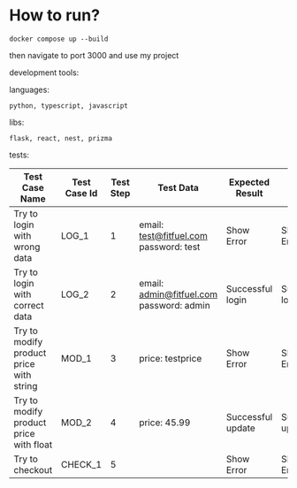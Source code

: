 # How to run?

```
docker compose up --build
```

then navigate to port 3000 and use my project

development tools:

languages:

```
python, typescript, javascript
```

libs:

```
flask, react, nest, prizma
```

tests:

| Test Case Name                                   | Test Case Id | Test Step | Test Data                                                                         | Expected Result   | Actual Result     | Remarks |
| ------------------------------------------------ | ------------ | --------- | --------------------------------------------------------------------------------- | ----------------- | ----------------- | ------- |
| Try to login with wrong data                     | LOG_1        | 1         | email: test@fitfuel.com<br>password: test                                         | Show Error        | Show Error        | Pass    |
| Try to login with correct data                   | LOG_2        | 2         | email: admin@fitfuel.com<br>password: admin                                       | Successful login  | Successful login  | Pass    |
| Try to modify product price with string          | MOD_1        | 3         | price: testprice                                                                  | Show Error        | Show Error        | Pass    |
| Try to modify product price with float           | MOD_2        | 4         | price: 45.99                                                                      | Successful update | Successful update | Pass    |
| Try to checkout                                  | CHECK_1      | 5         |                                                                                   | Show Error        | Show Error        | Pass    |
